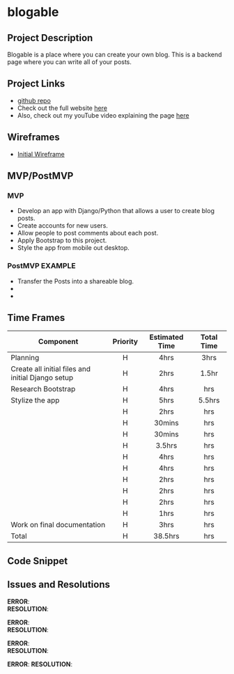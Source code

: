 # blogable

## Project Description

Blogable is a place where you can create your own blog.  This is a backend page where you can write all of your posts. 

## Project Links

- [github repo](https://github.com/arreid08/blogable)
- Check out the full website [here]()
- Also, check out my youTube video explaining the page [here]()

## Wireframes

- [Initial Wireframe]()

## MVP/PostMVP

### MVP
- Develop an app with Django/Python that allows a user to create blog posts.
- Create accounts for new users.
- Allow people to post comments about each post.
- Apply Bootstrap to this project.
- Style the app from mobile out desktop.

### PostMVP EXAMPLE
- Transfer the Posts into a shareable blog.
- 
- 


## Time Frames

| Component | Priority | Estimated Time | Total Time |
| --- | :---: |  :---: | :---: |
| Planning | H | 4hrs | 3hrs |
| Create all initial files and initial Django setup | H | 2hrs | 1.5hr |
| Research Bootstrap | H | 4hrs | hrs |
| Stylize the app | H | 5hrs | 5.5hrs |
|  | H | 2hrs | hrs |
|  | H | 30mins | hrs |
|  | H | 30mins | hrs |
|  | H | 3.5hrs | hrs |
|  | H | 4hrs | hrs |
|  | H | 4hrs | hrs |
|  | H | 2hrs | hrs |
|  | H | 2hrs | hrs |
|  | H | 2hrs | hrs |
|  | H | 1hrs | hrs |
| Work on final documentation | H | 3hrs | hrs |
| Total | H | 38.5hrs | hrs |

## Code Snippet



## Issues and Resolutions

**ERROR**:  
**RESOLUTION**: 

**ERROR**:   
**RESOLUTION**: 

**ERROR**:  
**RESOLUTION**: 

**ERROR**: 
**RESOLUTION**: 